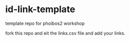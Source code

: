 # id-link-template
template repo for phoibos2 workshop

fork this repo and eit the links.csv file and add your links.

